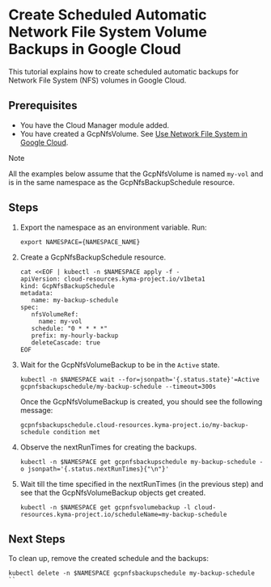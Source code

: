 # Create Scheduled Automatic Network File System Volume Backups in Google Cloud

This tutorial explains how to create scheduled automatic backups for Network File System (NFS) volumes in Google Cloud.

## Prerequisites <!-- {docsify-ignore} -->

* You have the Cloud Manager module added.
* You have created a GcpNfsVolume. See [Use Network File System in Google Cloud](./01-20-20-gcp-nfs-volume.md).

> [!NOTE]
> All the examples below assume that the GcpNfsVolume is named `my-vol` and is in the same namespace as the GcpNfsBackupSchedule resource.

## Steps <!-- {docsify-ignore} -->

1. Export the namespace as an environment variable. Run:

   ```shell
   export NAMESPACE={NAMESPACE_NAME}
   ```

2. Create a GcpNfsBackupSchedule resource.

   ```shell
   cat <<EOF | kubectl -n $NAMESPACE apply -f -
   apiVersion: cloud-resources.kyma-project.io/v1beta1
   kind: GcpNfsBackupSchedule
   metadata:
      name: my-backup-schedule
   spec:
      nfsVolumeRef:
        name: my-vol
      schedule: "0 * * * *"
      prefix: my-hourly-backup
      deleteCascade: true
   EOF
   ```

3. Wait for the GcpNfsVolumeBackup to be in the `Active` state.

   ```shell
   kubectl -n $NAMESPACE wait --for=jsonpath='{.status.state}'=Active gcpnfsbackupschedule/my-backup-schedule --timeout=300s
   ```

   Once the GcpNfsVolumeBackup is created, you should see the following message:

   ```console
   gcpnfsbackupschedule.cloud-resources.kyma-project.io/my-backup-schedule condition met
   ```

4. Observe the nextRunTimes for creating the backups.

   ```shell
   kubectl -n $NAMESPACE get gcpnfsbackupschedule my-backup-schedule -o jsonpath='{.status.nextRunTimes}{"\n"}' 
   ```

5. Wait till the time specified in the nextRunTimes (in the previous step) and see that the GcpNfsVolumeBackup objects get created.

   ```shell
   kubectl -n $NAMESPACE get gcpnfsvolumebackup -l cloud-resources.kyma-project.io/scheduleName=my-backup-schedule 
   ```

## Next Steps

To clean up, remove the created schedule and the backups:

   ```shell
   kubectl delete -n $NAMESPACE gcpnfsbackupschedule my-backup-schedule
   ``
